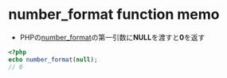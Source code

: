 # number_format function memo
- PHPの[number_format](https://www.php.net/manual/ja/function.number-format.php)の第一引数に**NULL**を渡すと**0**を返す

```php
<?php
echo number_format(null);
// 0
```